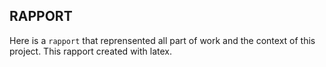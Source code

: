 ## RAPPORT

Here is a `rapport` that reprensented all part of work and the context of this project.
This rapport created with latex.
